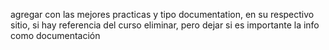 agregar con las mejores practicas y tipo documentation, en su respectivo sitio, si hay referencia del curso eliminar, pero dejar si es importante la info como documentación
